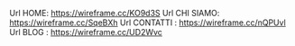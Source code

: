 Url HOME: https://wireframe.cc/KO9d3S
Url CHI SIAMO: https://wireframe.cc/SqeBXh
Url CONTATTI : https://wireframe.cc/nQPUvl
Url BLOG : https://wireframe.cc/UD2Wvc
